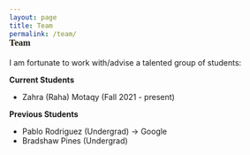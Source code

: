 ```yaml
---
layout: page
title: Team
permalink: /team/
---
```



<h3 style="font-family: 'Comic Sans MS'; margin-top: -30px;">Team</h3>

I am fortunate to work with/advise a talented group of students: 

**Current Students**
* Zahra (Raha) Motaqy (Fall 2021 - present)

**Previous Students**
* Pablo Rodriguez (Undergrad) &#8594; Google
* Bradshaw Pines (Undergrad)
